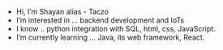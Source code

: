 -  Hi, I’m Shayan alias - Taczo
- I’m interested in ... backend development and IoTs
- I know .. python integration with SQL, html, css, JavaScript.
- I’m currently learning ... Java, its web framework, React.




<!---
TaczoS/TaczoS is a ✨ special ✨ repository because its `README.md` (this file) appears on your GitHub profile.
You can click the Preview link to take a look at your changes.
--->
